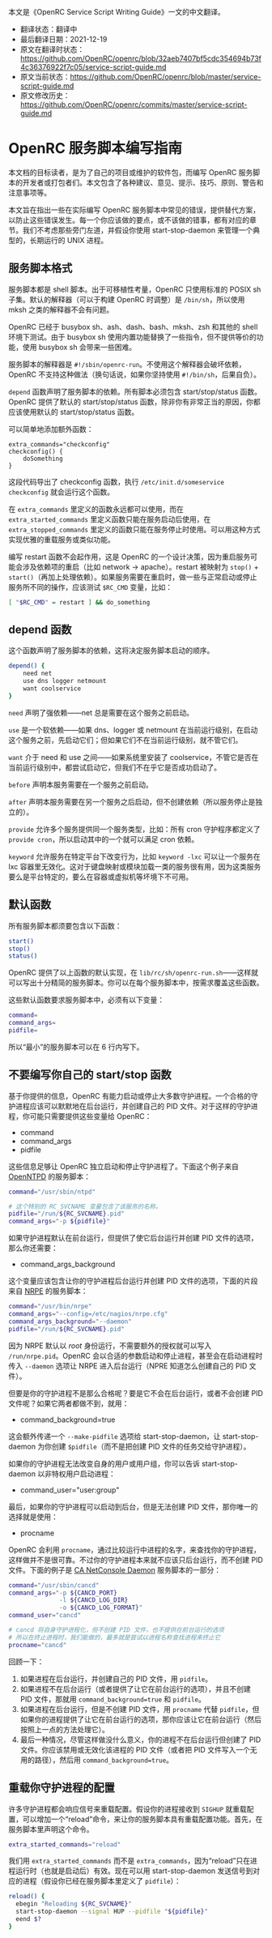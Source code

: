 本文是《OpenRC Service Script Writing Guide》一文的中文翻译。

- 翻译状态：翻译中
- 最后翻译日期：2021-12-19
- 原文在翻译时状态：https://github.com/OpenRC/openrc/blob/32aeb7407bf5cdc354694b73f4c36376922f7c05/service-script-guide.md
- 原文当前状态：https://github.com/OpenRC/openrc/blob/master/service-script-guide.md
- 原文修改历史：https://github.com/OpenRC/openrc/commits/master/service-script-guide.md

# OpenRC 服务脚本编写指南

本文档的目标读者，是为了自己的项目或维护的软件包，而编写 OpenRC 服务脚本的开发者或打包者们。本文包含了各种建议、意见、提示、技巧、原则、警告和注意事项等。

本文旨在指出一些在实际编写 OpenRC 服务脚本中常见的错误，提供替代方案，以防止这些错误发生。每一个你应该做的要点，或不该做的错事，都有对应的章节。我们不考虑那些旁门左道，并假设你使用 start-stop-daemon 来管理一个典型的，长期运行的 UNIX 进程。

## 服务脚本格式

服务脚本都是 shell 脚本。出于可移植性考量，OpenRC 只使用标准的 POSIX sh 子集。默认的解释器（可以于构建 OpenRC 时调整）是 `/bin/sh`，所以使用 mksh 之类的解释器不会有问题。

OpenRC 已经于 busybox sh、ash、dash、bash、mksh、zsh 和其他的 shell 环境下测试。由于 busybox sh 使用内置功能替换了一些指令，但不提供等价的功能，使用 busybox sh 会带来一些困难。

服务脚本的解释器是 `#!/sbin/openrc-run`。不使用这个解释器会破坏依赖，OpenRC 不支持这种做法（换句话说，如果你坚持使用 `#!/bin/sh`，后果自负）。

`depend` 函数声明了服务脚本的依赖。所有脚本必须包含 start/stop/status 函数。OpenRC 提供了默认的 start/stop/status 函数，除非你有非常正当的原因，你都应该使用默认的 start/stop/status 函数。

可以简单地添加额外函数：

```
extra_commands="checkconfig"
checkconfig() {
	doSomething
}
```

这段代码导出了 checkconfig 函数，执行 `/etc/init.d/someservice checkconfig` 就会运行这个函数。

在 `extra_commands` 里定义的函数永远都可以使用，而在 `extra_started_commands` 里定义函数只能在服务启动后使用，在 `extra_stopped_commands` 里定义的函数只能在服务停止时使用。可以用这种方式实现优雅的重载服务或类似功能。

编写 restart 函数不会起作用，这是 OpenRC 的一个设计决策，因为重启服务可能会涉及依赖项的重启（比如 network -> apache）。restart 被映射为 `stop()` + `start()`（再加上处理依赖）。如果服务需要在重启时，做一些与正常启动或停止服务所不同的操作，应该测试 `$RC_CMD` 变量，比如：

```sh
[ "$RC_CMD" = restart ] && do_something
```

## depend 函数

这个函数声明了服务脚本的依赖，这将决定服务脚本启动的顺序。

```sh
depend() {
	need net
	use dns logger netmount
	want coolservice
}
```

`need` 声明了强依赖——net 总是需要在这个服务之前启动。

`use` 是一个软依赖——如果 dns、logger 或 netmount 在当前运行级别，在启动这个服务之前，先启动它们；但如果它们不在当前运行级别，就不管它们。

`want` 介于 need 和 use 之间——如果系统里安装了 coolservice，不管它是否在当前运行级别中，都尝试启动它，但我们不在乎它是否成功启动了。

`before` 声明本服务需要在一个服务之前启动。

`after` 声明本服务需要在另一个服务之后启动，但不创建依赖（所以服务停止是独立的）。

`provide` 允许多个服务提供同一个服务类型，比如：所有 cron 守护程序都定义了 `provide cron`，所以启动其中的一个就可以满足 cron 依赖。

`keyword` 允许服务在特定平台下改变行为，比如 `keyword -lxc` 可以让一个服务在 lxc 容器里无效化。这对于键盘映射或模块加载一类的服务很有用，因为这类服务要么是平台特定的，要么在容器或虚拟机等坏境下不可用。

## 默认函数

所有服务脚本都须要包含以下函数：

```sh
start()
stop()
status()
```

OpenRC 提供了以上函数的默认实现，在 `lib/rc/sh/openrc-run.sh`——这样就可以写出十分精简的服务脚本。你可以在每个服务脚本中，按需求覆盖这些函数。

这些默认函数要求服务脚本中，必须有以下变量：

```sh
command=
command_args=
pidfile=
```

所以“最小”的服务脚本可以在 6 行内写下。

## 不要编写你自己的 start/stop 函数

基于你提供的信息，OpenRC 有能力启动或停止大多数守护进程。一个合格的守护进程应该可以默默地在后台运行，并创建自己的 PID 文件。对于这样的守护进程，你可能只需要提供这些变量给 OpenRC：

- command
- command_args
- pidfile

这些信息足够让 OpenRC 独立启动和停止守护进程了。下面这个例子来自 [OpenNTPD](www.openntpd.org) 的服务脚本：

```sh
command="/usr/sbin/ntpd"

# 这个特别的 RC_SVCNAME 变量包含了该服务的名称。
pidfile="/run/${RC_SVCNAME}.pid"
command_args="-p ${pidfile}"
```

如果守护进程默认在前台运行，但提供了使它后台运行并创建 PID 文件的选项，那么你还需要：

- command_args_background

这个变量应该包含让你的守护进程后台运行并创建 PID 文件的选项，下面的片段来自 [NRPE](https://github.com/NagiosEnterprises/nrpe) 的服务脚本：

```sh
command="/usr/bin/nrpe"
command_args="--config=/etc/nagios/nrpe.cfg"
command_args_background="--daemon"
pidfile="/run/${RC_SVCNAME}.pid"
```

因为 NRPE 默认以 _root_ 身份运行，不需要额外的授权就可以写入 `/run/nrpe.pid`。OpenRC 会以合适的参数启动和停止进程，甚至会在启动进程时传入 `--daemon` 选项让 NRPE 进入后台运行（NPRE 知道怎么创建自己的 PID 文件）。

但要是你的守护进程不是那么合格呢？要是它不会在后台运行，或者不会创建 PID 文件呢？如果它两者都做不到，就用：

- command_background=true

这会额外传递一个 `--make-pidfile` 选项给 start-stop-daemon，让 start-stop-daemon 为你创建 `$pidfile`（而不是把创建 PID 文件的任务交给守护进程）。

如果你的守护进程无法改变自身的用户或用户组，你可以告诉 start-stop-daemon 以非特权用户启动进程：

- command_user="user:group"

最后，如果你的守护进程可以启动到后台，但是无法创建 PID 文件，那你唯一的选择就是使用：

- procname

OpenRC 会利用 `procname`，通过比较运行中进程的名字，来查找你的守护进程，这样做并不是很可靠。不过你的守护进程本来就不应该只后台运行，而不创建 PID 文件。下面的例子是 [CA NetConsole Daemon](https://oss.oracle.com/) 服务脚本的一部分：

```sh
command="/usr/sbin/cancd"
command_args="-p ${CANCD_PORT}
              -l ${CANCD_LOG_DIR}
              -o ${CANCD_LOG_FORMAT}"
command_user="cancd"

# cancd 将自身守护进程化，但不创建 PID 文件，也不提供在前台运行的选项
# 所以在终止进程时，我们能做的，最多就是尝试以进程名称查找进程来终止它
procname="cancd"
```

回顾一下：

1. 如果进程在后台运行，并创建自己的 PID 文件，用 `pidfile`。
2. 如果进程不在后台运行（或者提供了让它在前台运行的选项），并且不创建 PID 文件，那就用 `command_background=true` 和 `pidfile`。
3. 如果进程在后台运行，但是不创建 PID 文件，用 `procname` 代替 `pidfile`，但如果你的进程提供了让它在前台运行的选项，那你应该让它在前台运行（然后按照上一点的方法处理它）。
4. 最后一种情况，尽管这样做没什么意义，你的进程不在后台运行但创建了 PID 文件。你应该禁用或无效化该进程的 PID 文件（或者把 PID 文件写入一个无用的路径），然后用 `command_background=true`。

## 重载你守护进程的配置

许多守护进程都会响应信号来重载配置。假设你的进程接收到 `SIGHUP` 就重载配置，可以增加一个“reload”命令，来让你的服务脚本具有重载配置功能。首先，在服务脚本里声明这个命令。

```sh
extra_started_commands="reload"
```

我们用 `extra_started_commands` 而不是 `extra_commands`，因为“reload”只在进程运行时（也就是启动后）有效。现在可以用 start-stop-daemon 发送信号到对应的进程（假设你已经在服务脚本里定义了 `pidfile`）：

```sh
reload() {
  ebegin "Reloading ${RC_SVCNAME}"
  start-stop-daemon --signal HUP --pidfile "${pidfile}"
  eend $?
}
```
